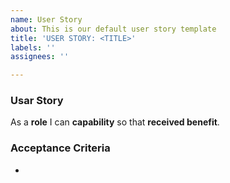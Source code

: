 ```yaml
---
name: User Story
about: This is our default user story template
title: 'USER STORY: <TITLE>'
labels: ''
assignees: ''

---
```


### Usar Story
As a **role** I can **capability** so that **received benefit**.

### Acceptance Criteria
-
